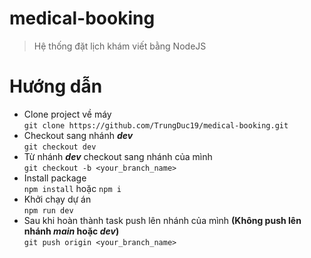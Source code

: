 # medical-booking

> Hệ thống đặt lịch khám viết bằng NodeJS

# Hướng dẫn

- Clone project về máy  
  `git clone https://github.com/TrungDuc19/medical-booking.git`
- Checkout sang nhánh **_dev_**  
  `git checkout dev`
- Từ nhánh **_dev_** checkout sang nhánh của mình  
  `git checkout -b <your_branch_name>`
- Install package  
  `npm install` hoặc `npm i`
- Khởi chạy dự án  
  `npm run dev`
- Sau khi hoàn thành task push lên nhánh của mình **(Không push lên nhánh _main_ hoặc _dev_)**  
  `git push origin <your_branch_name>`
